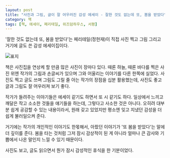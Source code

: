 ```yaml
---
layout: post
title: "사진과 그림, 글이 잘 어우러진 감성 에세이 - 잘한 것도 없는데 또, 봄을 받았다"
category: 책
tags: [책, 에세이, 페리테일, 위즈덤하우스, 서평]
---
```


'잘한 것도 없는데 또, 봄을 받았다'는 페리테일(정헌재)이 직접 사진 찍고 그림 그리고 거기에 글도 쓴 감성 에세이집이다.

![표지](https://lh3.googleusercontent.com/-34Gp6zFNuI4/WVZHk9kf3fI/AAAAAAAAVEE/xtuya9pGEsMkzvIw7K7_myu0T2-p0QdqACE0YBhgL/s360/had-spring-again-book.jpg "사진과 그림, 글이 잘 어우러져 있다.")

책은 사진집을 연상케 할 만큼 많은 사진이 장마다 있다.
때론 하늘, 때론 바다를 찍은 사진 위엔
작가의 그림과 손글씨가 있으며
그와 어울리는 이야기를 다른 한쪽에 실었다.
사진도 찍고 글도 쓰며 그림도 그릴 줄 아는 작가의 장점을 십분 활용했는데,
사진도 좋고 글과 그림도 잘 어우러져 보기 좋다.

작가가 들려주는 이야기들은 에세이 같기도 하면서 또 시 같기도 하다.
일상에서 느끼고 깨달은 작고 소소한 것들을 얘기들을 하는데,
그렇다고 사소한 것은 아니다.
오히려 대부분 쉽게 공감할 수 있는 내용이라서,
원래 갖고 있었지만 평소엔 잊고 지냈던 감성을 더 쉽게 불러일으켜 준다.

거기에는 작가의 개인적인 이야기도 한몫해서,
아팠던 이야기가 '또 봄을 받았다'는 말에 더 깊이를 준다.
봄을 타는 것처럼 그저 잠시 감상적이 된 게 아니라
얼마나 큰 감사와 기쁨에서 나온 말인지 느낄 수 있기 때문이다.

사진도 보고, 글도 읽으면서
뭔가 잠시 감성적인 휴식을 한 기분이었다.
